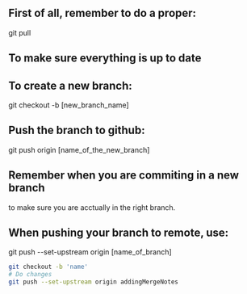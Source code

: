 ## First of all, remember to do a proper:
git pull

## To make sure everything is up to date

## To create a new branch:
git checkout -b [new_branch_name]

## Push the branch to github:
git push origin [name_of_the_new_branch]

## Remember when you are commiting in a new branch
to make sure you are acctually in the right branch.

## When pushing your branch to remote, use:
git push --set-upstream origin [name_of_branch]

```bash
git checkout -b 'name'
# Do changes
git push --set-upstream origin addingMergeNotes
```
